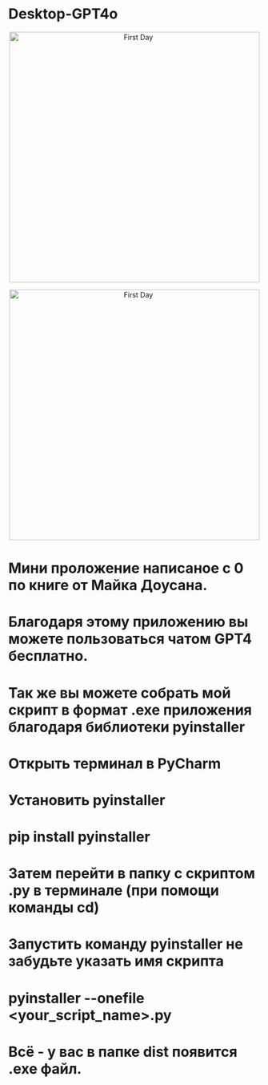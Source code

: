 # Desktop-GPT4o

<p align="center">
  <img src="https://i.imgur.com/VKcCpUX.png" width="500" title="First Day">
</p>
<p align="center">
  <img src="https://i.imgur.com/RkJTw6R.png" width="500" title="First Day">
</p>

# Мини проложение написаное с 0 по книге от Майка Доусана.
# Благодаря этому приложению вы можете пользоваться чатом GPT4 бесплатно.

# Так же вы можете собрать мой скрипт в формат .exe приложения благодаря библиотеки pyinstaller

# Открыть терминал в PyCharm 
# Установить pyinstaller 

# pip install pyinstaller 

# Затем перейти в папку с скриптом .py в терминале (при помощи команды cd) 
# Запустить команду pyinstaller не забудьте указать имя скрипта 

# pyinstaller --onefile <your_script_name>.py 

# Всё - у вас в папке dist появится .exe файл.
